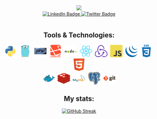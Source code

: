 <div id="header-wrapper" align="center">
  <div id="header">
    <img src="https://media.giphy.com/media/f3iwJFOVOwuy7K6FFw/giphy.gif" width="25%"/>
  </div>
  <div id="badges">
    <a href="https://www.linkedin.com/in/samat-tolkunbekov-a4b7aa155/">
      <img src="https://img.shields.io/badge/LinkedIn-blue?logo=linkedin&logoColor=white" alt="LinkedIn Badge"/>
    </a>
    <a href="https://twitter.com/samattolkunbek">
      <img src="https://img.shields.io/badge/Twitter-blue?logo=twitter&logoColor=white" alt="Twitter Badge"/>
    </a>
  </div>
  <img src="https://komarev.com/ghpvc/?username=stolkunbekov&style=flat-square&color=blue" alt=""/>
</div>
<div id="tools-and-technologies" align="center">
  <h2>Tools & Technologies:</h2>
  <img src="https://github.com/devicons/devicon/blob/master/icons/python/python-original.svg" title="Python" alt="Python" width="40" height="40"/>&nbsp;
  <img src="https://github.com/devicons/devicon/blob/master/icons/go/go-original.svg" title="GO" alt="GO" width="40" height="40"/>&nbsp;
  <img src="https://github.com/devicons/devicon/blob/master/icons/php/php-original.svg" title="PHP" alt="PHP" width="40" height="40"/>&nbsp;
  <img src="https://github.com/devicons/devicon/blob/master/icons/laravel/laravel-plain-wordmark.svg" title="Laravel" alt="Laravel" width="40" height="40"/>&nbsp;
  <img src="https://github.com/devicons/devicon/blob/master/icons/nodejs/nodejs-original-wordmark.svg" title="NodeJS" alt="NodeJS" width="40" height="40"/>&nbsp;
  <img src="https://github.com/devicons/devicon/blob/master/icons/react/react-original.svg" title="React"  alt="React" width="40" height="40"/>&nbsp;
  <img src="https://github.com/devicons/devicon/blob/master/icons/redux/redux-original.svg" title="Redux"  alt="Redux" width="40" height="40"/>&nbsp;
  <img src="https://github.com/devicons/devicon/blob/master/icons/javascript/javascript-original.svg" title="JavaScript" alt="JavaScript" width="40" height="40"/>&nbsp;
  <img src="https://github.com/devicons/devicon/blob/master/icons/jquery/jquery-original.svg"  title="jQuery" alt="jQuery" width="40" height="40"/>&nbsp;
  <img src="https://github.com/devicons/devicon/blob/master/icons/css3/css3-plain-wordmark.svg"  title="CSS3" alt="CSS" width="40" height="40"/>&nbsp;
  <img src="https://github.com/devicons/devicon/blob/master/icons/html5/html5-original.svg" title="HTML5" alt="HTML" width="40" height="40"/><br>
  <img src="https://github.com/devicons/devicon/blob/master/icons/docker/docker-original.svg" title="Docker"  alt="Docker" width="40" height="40"/>&nbsp;
  <img src="https://github.com/devicons/devicon/blob/master/icons/redis/redis-original.svg" title="Redis"  alt="Redis" width="40" height="40"/>&nbsp;
  <img src="https://github.com/devicons/devicon/blob/master/icons/mysql/mysql-original-wordmark.svg" title="MySQL"  alt="MySQL" width="40" height="40"/>&nbsp;
  <img src="https://github.com/devicons/devicon/blob/master/icons/postgresql/postgresql-original.svg" title="PostgreSQL"  alt="PostgreSQL" width="40" height="40"/>&nbsp;
  <img src="https://github.com/devicons/devicon/blob/master/icons/git/git-original-wordmark.svg" title="Git" **alt="Git" width="40" height="40"/>
</div>
<div id="my-stats" align="center">
  <h2>My stats:</h2>
  
  [![GitHub Streak](http://github-readme-streak-stats.herokuapp.com?user=stolkunbekov&theme=onedark&date_format=M%20j%5B%2C%20Y%5D)](https://git.io/streak-stats)
  
</div>
